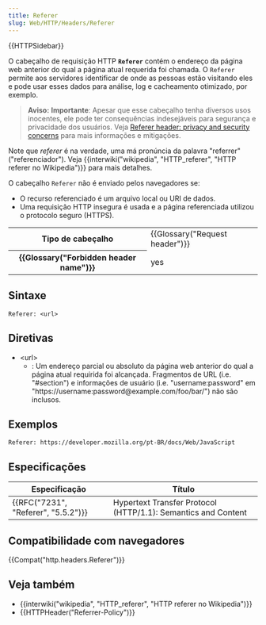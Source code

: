 ```yaml
---
title: Referer
slug: Web/HTTP/Headers/Referer
---
```


{{HTTPSidebar}}

O cabeçalho de requisição HTTP **`Referer`** contém o endereço da página web anterior do qual a página atual requerida foi chamada. O `Referer` permite aos servidores identificar de onde as pessoas estão visitando eles e pode usar esses dados para análise, log e cacheamento otimizado, por exemplo.

> **Aviso:** **Importante**: Apesar que esse cabeçalho tenha diversos usos inocentes, ele pode ter consequências indesejáveis para segurança e privacidade dos usuários. Veja [Referer header: privacy and security concerns](/pt-BR/docs/Web/Security/Referer_header:_privacy_and_security_concerns) para mais informações e mitigações.

Note que _referer_ é na verdade, uma má pronúncia da palavra "referrer"("referenciador"). Veja {{interwiki("wikipedia", "HTTP_referer", "HTTP referer no Wikipedia")}} para mais detalhes.

O cabeçalho `Referer` não é enviado pelos navegadores se:

- O recurso referenciado é um arquivo local ou URI de dados.
- Uma requisição HTTP insegura é usada e a página referenciada utilizou o protocolo seguro (HTTPS).

<table class="properties">
  <tbody>
    <tr>
      <th scope="row">Tipo de cabeçalho</th>
      <td>{{Glossary("Request header")}}</td>
    </tr>
    <tr>
      <th scope="row">{{Glossary("Forbidden header name")}}</th>
      <td>yes</td>
    </tr>
  </tbody>
</table>

## Sintaxe

```
Referer: <url>
```

## Diretivas

- \<url>
  - : Um endereço parcial ou absoluto da página web anterior do qual a página atual requirida foi alcançada. Fragmentos de URL (i.e. "#section") e informações de usuário (i.e. "username:password" em "https\://username:password\@example.com/foo/bar/") não são inclusos.

## Exemplos

```
Referer: https://developer.mozilla.org/pt-BR/docs/Web/JavaScript
```

## Especificações

| Especificação                                    | Título                                                        |
| ------------------------------------------------ | ------------------------------------------------------------- |
| {{RFC("7231", "Referer", "5.5.2")}} | Hypertext Transfer Protocol (HTTP/1.1): Semantics and Content |

## Compatibilidade com navegadores

{{Compat("http.headers.Referer")}}

## Veja também

- {{interwiki("wikipedia", "HTTP_referer", "HTTP referer no Wikipedia")}}
- {{HTTPHeader("Referrer-Policy")}}
